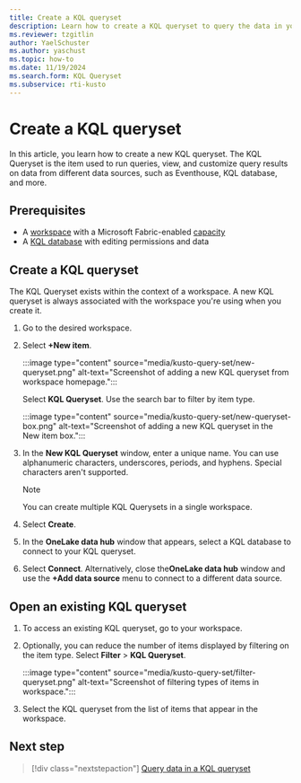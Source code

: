 ```yaml
---
title: Create a KQL queryset
description: Learn how to create a KQL queryset to query the data in your KQL database in Real-Time Intelligence.
ms.reviewer: tzgitlin
author: YaelSchuster
ms.author: yaschust
ms.topic: how-to
ms.date: 11/19/2024
ms.search.form: KQL Queryset
ms.subservice: rti-kusto
---
```

# Create a KQL queryset

In this article, you learn how to create a new KQL queryset. The KQL Queryset is the item used to run queries, view, and customize query results on data from different data sources, such as Eventhouse, KQL database, and more.

## Prerequisites

* A [workspace](../get-started/create-workspaces.md) with a Microsoft Fabric-enabled [capacity](../enterprise/licenses.md#capacity)
* A [KQL database](create-database.md) with editing permissions and data

## Create a KQL queryset

The KQL Queryset exists within the context of a workspace. A new KQL queryset is always associated with the workspace you're using when you create it.

1. Go to the desired workspace.
1. Select **+New item**.

    :::image type="content" source="media/kusto-query-set/new-queryset.png" alt-text="Screenshot of adding a new KQL queryset from workspace homepage.":::

    Select **KQL Queryset**. Use the search bar to filter by item type.

    :::image type="content" source="media/kusto-query-set/new-queryset-box.png" alt-text="Screenshot of adding a new KQL queryset in the New item box.":::

1. In the **New KQL Queryset** window, enter a unique name. You can use alphanumeric characters, underscores, periods, and hyphens. Special characters aren't supported.

    > [!NOTE]
    > You can create multiple KQL Querysets in a single workspace.

1. Select **Create**.
1. In the **OneLake data hub** window that appears, select a KQL database to connect to your KQL queryset.
1. Select **Connect**. Alternatively, close the**OneLake data hub** window and use the **+Add data source** menu to connect to a different data source.

## Open an existing KQL queryset

1. To access an existing KQL queryset, go to your workspace.

1. Optionally, you can reduce the number of items displayed by filtering on the item type. Select **Filter** > **KQL Queryset**.

    :::image type="content" source="media/kusto-query-set/filter-queryset.png" alt-text="Screenshot of filtering types of items in workspace.":::

1. Select the KQL queryset from the list of items that appear in the workspace.

## Next step

> [!div class="nextstepaction"]
> [Query data in a KQL queryset](kusto-query-set.md)
